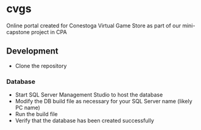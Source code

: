 # cvgs
Online portal created for Conestoga Virtual Game Store as part of our mini-capstone project in CPA

## Development

- Clone the repository

### Database
- Start SQL Server Management Studio to host the database
- Modify the DB build file as necessary for your SQL Server name (likely PC name)
- Run the build file
- Verify that the database has been created successfully
